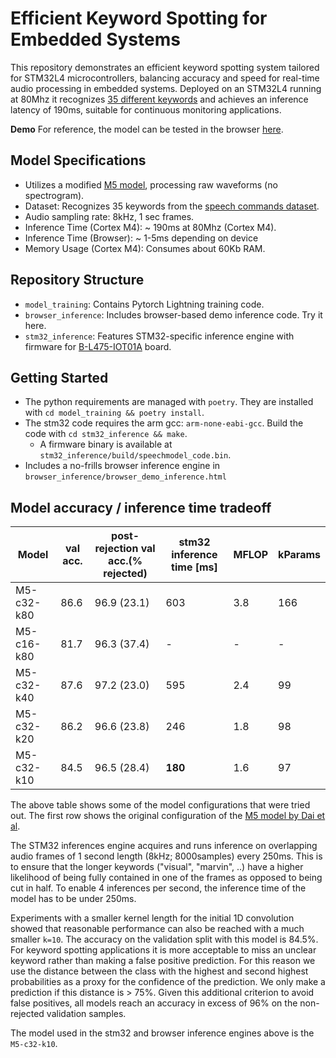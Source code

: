 # Efficient Keyword Spotting for Embedded Systems

This repository demonstrates an efficient keyword spotting system tailored for STM32L4 microcontrollers, 
balancing accuracy and speed for real-time audio processing in embedded systems. 
Deployed on an STM32L4 running at 80Mhz it recognizes [35 different keywords](model_training/dataset.py#L9-L44) and achieves an inference latency of 190ms, 
suitable for continuous monitoring applications.

**Demo** For reference, the model can be tested in the browser [here](https://www.nikbamert.com/browser_demo_inference.html).

## Model Specifications
- Utilizes a modified [M5 model](https://arxiv.org/abs/1610.00087), processing raw waveforms (no spectrogram).
- Dataset: Recognizes 35 keywords from the [speech commands dataset](https://arxiv.org/abs/1804.03209).
- Audio sampling rate: 8kHz, 1 sec frames.
- Inference Time (Cortex M4): ~ 190ms at 80Mhz (Cortex M4).
- Inference Time (Browser):  ~ 1-5ms depending on device
- Memory Usage (Cortex M4): Consumes about 60Kb RAM.

## Repository Structure
- `model_training`: Contains Pytorch Lightning training code.
- `browser_inference`: Includes browser-based demo inference code. Try it here.
- `stm32_inference`: Features STM32-specific inference engine with firmware for [B-L475-IOT01A](https://www.st.com/en/evaluation-tools/b-l475e-iot01a.html) board.

## Getting Started
- The python requirements are managed with `poetry`. They are installed with `cd model_training && poetry install`.
- The stm32 code requires the arm gcc: `arm-none-eabi-gcc`. Build the code with `cd stm32_inference && make`.
    - A firmware binary is available at `stm32_inference/build/speechmodel_code.bin`.
- Includes a no-frills browser inference engine in `browser_inference/browser_demo_inference.html` 


## Model accuracy / inference time tradeoff

| Model | val acc. | post-rejection val acc.(% rejected) | stm32 inference time [ms] | MFLOP | kParams |
| ------------- | ------------- | ---- | ---- | ---- | ---- |
| M5-c32-k80 | 86.6 | 96.9 (23.1)| 603 | 3.8 | 166 |
| M5-c16-k80 | 81.7 | 96.3 (37.4)| -  |  - | - |
| M5-c32-k40 | 87.6 | 97.2 (23.0)| 595 |  2.4 | 99 |
| M5-c32-k20 | 86.2 | 96.6 (23.8)| 246 |  1.8 | 98 |
| M5-c32-k10 | 84.5 | 96.5 (28.4)| **180** |  1.6 | 97 |

The above table shows some of the model configurations that were tried out. The first row
shows the original configuration of the [M5 model by Dai et al](https://arxiv.org/abs/1610.00087). 

The STM32 inferences engine acquires and runs inference on overlapping audio frames of 1 second length (8kHz; 8000samples)
every 250ms. This is to ensure that the longer keywords ("visual", "marvin", ..) have a higher likelihood of being fully contained
in one of the frames as opposed to being cut in half. To enable 4 inferences per second, the inference time of the model has to be under 250ms.

Experiments with a smaller kernel length for the initial 1D convolution showed that reasonable performance can also be reached with a much smaller `k=10`.
The accuracy on the validation split with this model is 84.5%. For keyword spotting applications it is more acceptable
to miss an unclear keyword rather than making a false positive prediction. For this reason we use the distance between the class with the highest and second highest probabilities
as a proxy for the confidence of the prediction. We only make a prediction if this distance is > 75%. Given this additional criterion to avoid false positives,
all models reach an accuracy in excess of 96% on the non-rejected validation samples. 

The model used in the stm32 and browser inference engines above is the `M5-c32-k10`.
